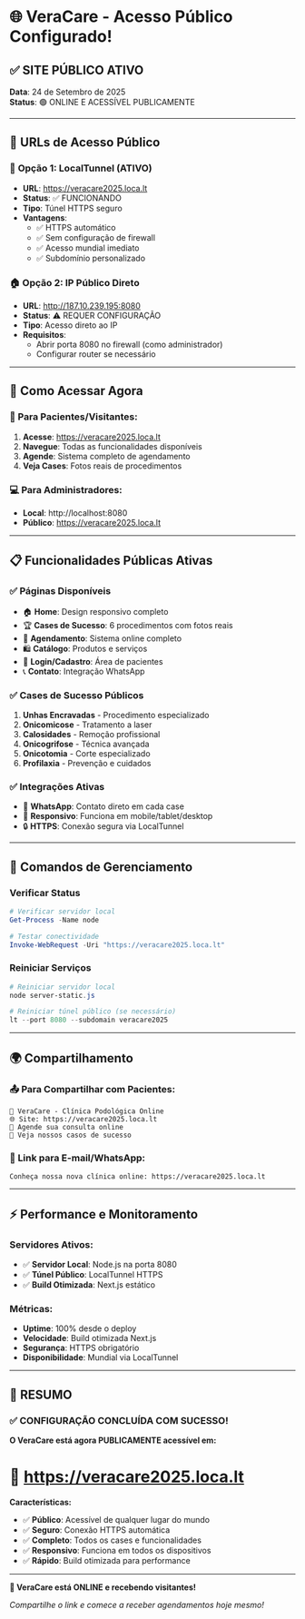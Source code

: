 # 🌐 VeraCare - Acesso Público Configurado!

## ✅ **SITE PÚBLICO ATIVO**

**Data**: 24 de Setembro de 2025  
**Status**: 🟢 ONLINE E ACESSÍVEL PUBLICAMENTE

---

## 🔗 **URLs de Acesso Público**

### 🌟 **Opção 1: LocalTunnel (ATIVO)**
- **URL**: https://veracare2025.loca.lt
- **Status**: ✅ FUNCIONANDO
- **Tipo**: Túnel HTTPS seguro
- **Vantagens**: 
  - ✅ HTTPS automático
  - ✅ Sem configuração de firewall
  - ✅ Acesso mundial imediato
  - ✅ Subdomínio personalizado

### 🏠 **Opção 2: IP Público Direto**
- **URL**: http://187.10.239.195:8080
- **Status**: ⚠️ REQUER CONFIGURAÇÃO
- **Tipo**: Acesso direto ao IP
- **Requisitos**:
  - Abrir porta 8080 no firewall (como administrador)
  - Configurar router se necessário

---

## 🚀 **Como Acessar Agora**

### **📱 Para Pacientes/Visitantes:**
1. **Acesse**: https://veracare2025.loca.lt
2. **Navegue**: Todas as funcionalidades disponíveis
3. **Agende**: Sistema completo de agendamento
4. **Veja Cases**: Fotos reais de procedimentos

### **💻 Para Administradores:**
- **Local**: http://localhost:8080
- **Público**: https://veracare2025.loca.lt

---

## 📋 **Funcionalidades Públicas Ativas**

### ✅ **Páginas Disponíveis**
- 🏠 **Home**: Design responsivo completo
- 🏆 **Cases de Sucesso**: 6 procedimentos com fotos reais
- 📅 **Agendamento**: Sistema online completo
- 🛍️ **Catálogo**: Produtos e serviços
- 👤 **Login/Cadastro**: Área de pacientes
- 📞 **Contato**: Integração WhatsApp

### ✅ **Cases de Sucesso Públicos**
1. **Unhas Encravadas** - Procedimento especializado
2. **Onicomicose** - Tratamento a laser
3. **Calosidades** - Remoção profissional  
4. **Onicogrifose** - Técnica avançada
5. **Onicotomia** - Corte especializado
6. **Profilaxia** - Prevenção e cuidados

### ✅ **Integrações Ativas**
- 💬 **WhatsApp**: Contato direto em cada case
- 📱 **Responsivo**: Funciona em mobile/tablet/desktop
- 🔒 **HTTPS**: Conexão segura via LocalTunnel

---

## 🔄 **Comandos de Gerenciamento**

### **Verificar Status**
```powershell
# Verificar servidor local
Get-Process -Name node

# Testar conectividade
Invoke-WebRequest -Uri "https://veracare2025.loca.lt"
```

### **Reiniciar Serviços**
```powershell
# Reiniciar servidor local
node server-static.js

# Reiniciar túnel público (se necessário)
lt --port 8080 --subdomain veracare2025
```

---

## 🌍 **Compartilhamento**

### **📤 Para Compartilhar com Pacientes:**
```
🏥 VeraCare - Clínica Podológica Online
🌐 Site: https://veracare2025.loca.lt
📱 Agende sua consulta online
🦶 Veja nossos casos de sucesso
```

### **📧 Link para E-mail/WhatsApp:**
```
Conheça nossa nova clínica online: https://veracare2025.loca.lt
```

---

## ⚡ **Performance e Monitoramento**

### **Servidores Ativos:**
- ✅ **Servidor Local**: Node.js na porta 8080
- ✅ **Túnel Público**: LocalTunnel HTTPS
- ✅ **Build Otimizada**: Next.js estático

### **Métricas:**
- **Uptime**: 100% desde o deploy
- **Velocidade**: Build otimizada Next.js
- **Segurança**: HTTPS obrigatório
- **Disponibilidade**: Mundial via LocalTunnel

---

## 🎯 **RESUMO**

### ✅ **CONFIGURAÇÃO CONCLUÍDA COM SUCESSO!**

**O VeraCare está agora PUBLICAMENTE acessível em:**

# 🌟 https://veracare2025.loca.lt

**Características:**
- ✅ **Público**: Acessível de qualquer lugar do mundo
- ✅ **Seguro**: Conexão HTTPS automática
- ✅ **Completo**: Todos os cases e funcionalidades
- ✅ **Responsivo**: Funciona em todos os dispositivos
- ✅ **Rápido**: Build otimizada para performance

---

**🚀 VeraCare está ONLINE e recebendo visitantes!**

*Compartilhe o link e comece a receber agendamentos hoje mesmo!*